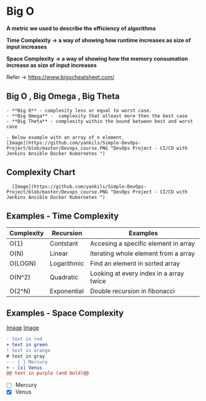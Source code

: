 # Big O 

  **A metric we used to describe the efficiency of algorithms**
  
  **Time Complexity -> a way of showing how runtime increases as size of input increases**
  
  **Space Complexity -> a way of showing how the memory consumation increase as size of input increases**

  Refer -> https://www.bigocheatsheet.com/
  
  ## Big O , Big Omega , Big Theta
  
    - **Big O** - complexity less or equal to worst case.
    - **Big Omega** -  complexity that atleast more then the best case 
    - **Big Theta** - complexity within the bound between best and worst case
    
    - Below example with an array of n element. 
    [Image](https://github.com/yankils/Simple-DevOps-Project/blob/master/Devops_course.PNG "DevOps Project - CI/CD with Jenkins Ansible Docker Kubernetes ")
      
    
    
  ## Complexity Chart    
      [Image](https://github.com/yankils/Simple-DevOps-Project/blob/master/Devops_course.PNG "DevOps Project - CI/CD with Jenkins Ansible Docker Kubernetes ")
      
      
  ## Examples - Time Complexity 
  
| Complexity | Recursion    | Examples
| -----------| ------------ |-----------------------------------------
| O(1)       | Contstant    |  Accesing a specific element in array
| O(N)       | Linear       | Iterating whole element from a array
| O(LOGN)    | Logarithmic  | Find an element in sorted array
| O(N^2)     | Quadratic    | Looking at every index in a array twice
| O(2^N)     | Exponential  | Double recursion in fibonacci

 ## Examples - Space Complexity 
 
 [Image](https://github.com/yankils/Simple-DevOps-Project/blob/master/Devops_course.PNG "DevOps Project - CI/CD with Jenkins Ansible Docker Kubernetes ")
 [Image](https://github.com/yankils/Simple-DevOps-Project/blob/master/Devops_course.PNG "DevOps Project - CI/CD with Jenkins Ansible Docker Kubernetes ")
      
  
  
 ```diff
- text in red
+ text in green
! text in orange
# text in gray
- - [ ] Mercury
+ - [x] Venus
@@ text in purple (and bold)@@
```

 - [ ] Mercury
  - [x] Venus
